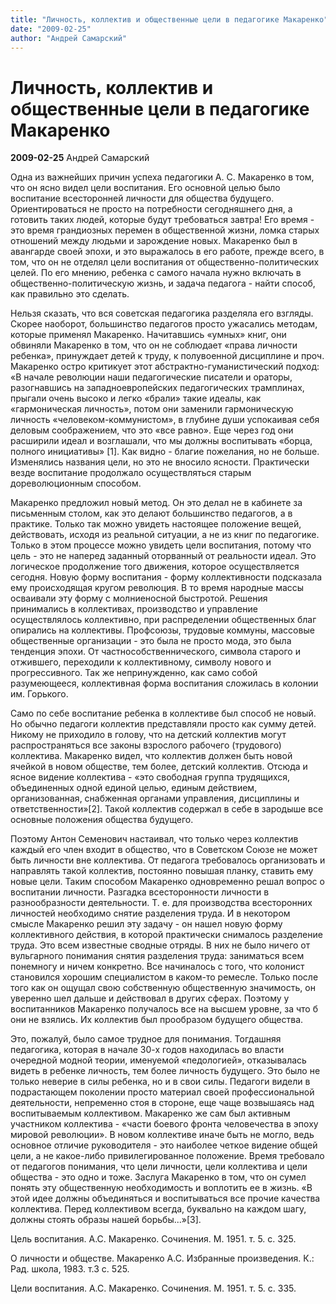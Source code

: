 ```yaml
---
title: "Личность, коллектив и общественные цели в педагогике Макаренко"
date: "2009-02-25"
author: "Андрей Самарский"
---
```


# Личность, коллектив и общественные цели в педагогике Макаренко

**2009-02-25** Андрей Самарский

Одна из важнейших причин успеха педагогики А. С. Макаренко в том, что он ясно видел цели воспитания. Его основной целью было воспитание всесторонней личности для общества будущего. Ориентироваться не просто на потребности сегодняшнего дня, а готовить таких людей, которые будут требоваться завтра! Его время - это время грандиозных перемен в общественной жизни, ломка старых отношений между людьми и зарождение новых. Макаренко был в авангарде своей эпохи, и это выражалось в его работе, прежде всего, в том, что он не отделял цели воспитания от общественно-политических целей. По его мнению, ребенка с самого начала нужно включать в общественно-политическую жизнь, и задача педагога - найти способ, как правильно это сделать.

Нельзя сказать, что вся советская педагогика разделяла его взгляды. Скорее наоборот, большинство педагогов просто ужасались методам, которые применял Макаренко. Начитавшись «умных» книг, они обвиняли Макаренко в том, что он не соблюдает «права личности ребенка», принуждает детей к труду, к полувоенной дисциплине и проч. Макаренко остро критикует этот абстрактно-гуманистический подход: «В начале революции наши педагогические писатели и ораторы, разогнавшись на западноевропейских педагогических трамплинах, прыгали очень высоко и легко «брали» такие идеалы, как «гармоническая личность», потом они заменили гармоническую личность «человеком-коммунистом», в глубине души успокаивая себя деловым соображением, что это «все равно». Еще через год они расширили идеал и возглашали, что мы должны воспитывать «борца, полного инициативы» [1]. Как видно - благие пожелания, но не больше. Изменялись названия цели, но это не вносило ясности. Практически везде воспитание продолжало осуществляться старым дореволюционным способом.

Макаренко предложил новый метод. Он это делал не в кабинете за письменным столом, как это делают большинство педагогов, а в практике. Только так можно увидеть настоящее положение вещей, действовать, исходя из реальной ситуации, а не из книг по педагогике. Только в этом процессе можно увидеть цели воспитания, потому что цель - это не наперед заданный оторванный от реальности идеал. Это логическое продолжение того движения, которое осуществляется сегодня. Новую форму воспитания - форму коллективности подсказала ему происходящая кругом революция. В то время народные массы осваивали эту форму с молниеносной быстротой. Решения принимались в коллективах, производство и управление осуществлялось коллективно, при распределении общественных благ опирались на коллективы. Профсоюзы, трудовые коммуны, массовые общественные организации - это была не просто мода, это была тенденция эпохи. От частнособственнического, символа старого и отжившего, переходили к коллективному, символу нового и прогрессивного. Так же непринужденно, как само собой разумеющееся, коллективная форма воспитания сложилась в колонии им. Горького.

Само по себе воспитание ребенка в коллективе был способ не новый. Но обычно педагоги коллектив представляли просто как сумму детей. Никому не приходило в голову, что на детский коллектив могут распространяться все законы взрослого рабочего (трудового) коллектива. Макаренко видел, что коллектив должен быть новой ячейкой в новом обществе, тем более, детский коллектив. Отсюда и ясное видение коллектива - «это свободная группа трудящихся, объединенных одной единой целью, единым действием, организованная, снабженная органами управления, дисциплины и ответственности»[2]. Такой коллектив содержал в себе в зародыше все основные положения общества будущего.

Поэтому Антон Семенович настаивал, что только через коллектив каждый его член входит в общество, что в Советском Союзе не может быть личности вне коллектива. От педагога требовалось организовать и направлять такой коллектив, постоянно повышая планку, ставить ему новые цели. Таким способом Макаренко одновременно решал вопрос о воспитании личности. Разгадка всесторонности личности в разнообразности деятельности. Т. е. для производства всесторонних личностей необходимо снятие разделения труда. И в некотором смысле Макаренко решил эту задачу - он нашел новую форму коллективного действия, в которой практически снималось разделение труда. Это всем известные сводные отряды. В них не было ничего от вульгарного понимания снятия разделения труда: заниматься всем понемногу и ничем конкретно. Все начиналось с того, что колонист становился хорошим специалистом в каком-то ремесле. Только после того как он ощущал свою собственную общественную значимость, он уверенно шел дальше и действовал в других сферах. Поэтому у воспитанников Макаренко получалось все на высшем уровне, за что б они не взялись. Их коллектив был прообразом будущего общества.

Это, пожалуй, было самое трудное для понимания. Тогдашняя педагогика, которая в начале 30-х годов находилась во власти очередной модной теории, именуемой «педологией», отказывалась видеть в ребенке личность, тем более личность будущего. Это было не только неверие в силы ребенка, но и в свои силы. Педагоги видели в подрастающем поколении просто материал своей профессиональной деятельности, непременно стоя в стороне, еще чаще возвышаясь над воспитываемым коллективом. Макаренко же сам был активным участником коллектива - «части боевого фронта человечества в эпоху мировой революции». В новом коллективе иначе быть не могло, ведь основное отличие руководителя - это наиболее четкое видение общей цели, а не какое-либо привилегированное положение. Время требовало от педагогов понимания, что цели личности, цели коллектива и цели общества - это одно и тоже. Заслуга Макаренко в том, что он сумел понять эту общественную необходимость и воплотить ее в жизнь. «В этой идее должны объединяться и воспитываться все прочие качества коллектива. Перед коллективом всегда, буквально на каждом шагу, должны стоять образы нашей борьбы...»[3].





Цель воспитания. А.С. Макаренко. 	Сочинения. М. 1951. т. 5. с. 325.





О личности и обществе. Макаренко 	А.С. Избранные произведения. К.: Рад. 	школа, 1983. т.3 с. 525.





Цели воспитания. А.С. Макаренко. 	Сочинения. М. 1951. т. 5. с. 335.